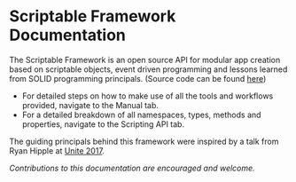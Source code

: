 # **Scriptable Framework Documentation**
The Scriptable Framework is an open source API for modular app creation based on scriptable objects, event driven programming and lessons learned from SOLID programming principals. (Source code can be found [here](https://github.com/pablothedolphin/Scriptable-Framework))

+ For detailed steps on how to make use of all the tools and workflows provided, navigate to the Manual tab.
+ For a detailed breakdown of all namespaces, types, methods and properties, navigate to the Scripting API tab.

The guiding principals behind this framework were inspired by a talk from Ryan Hipple at [Unite 2017](https://www.youtube.com/watch?v=raQ3iHhE_Kk).

*Contributions to this documentation are encouraged and welcome.*